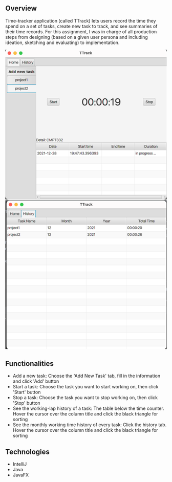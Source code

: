 ## Overview
Time-tracker application (called TTrack) lets users record the time they spend on a set of tasks, create new task to track, and see summaries of their time records. For this assignment, I was in charge of all production steps from designing (based on a given user persona and including ideation, sketching and evaluating) to implementation.

![Algorithm schema](./screenshot1.png)![Algorithm schema](./screenshot2.png)

## Functionalities
* Add a new task: Choose the 'Add New Task' tab,  fill in the information and click 'Add' button
* Start a task: Choose the task you want to start working on, then click 'Start' button
* Stop a task: Choose the task you want to stop working on, then click 'Stop' button
* See the working-lap history of a task: The table below the time counter. Hover the cursor over the column title and click the black triangle for sorting
* See the monthly working time history of every task: Click the history tab. Hover the cursor over the column title and click the black triangle for sorting

## Technologies
* IntelliJ
* Java
* JavaFX
